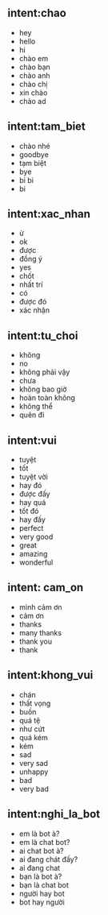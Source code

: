## intent:chao
- hey
- hello
- hi
- chào em
- chào bạn
- chào anh
- chào chị
- xin chào
- chào ad

## intent:tam_biet
- chào nhé
- goodbye
- tạm biệt
- bye
- bi bi
- bi

## intent:xac_nhan
- ừ
- ok
- được
- đồng ý
- yes
- chốt
- nhất trí
- có
- được đó
- xác nhận

## intent:tu_choi
- không
- no
- không phải vậy
- chưa
- không bao giờ
- hoàn toàn không
- không thể
- quên đi

## intent:vui
- tuyệt
- tốt
- tuyệt vời
- hay đó
- được đấy
- hay quá
- tốt đó
- hay đấy
- perfect
- very good
- great
- amazing
- wonderful

## intent: cam_on
- mình cảm ơn
- cảm ơn
- thanks
- many thanks
- thank you
- thank

## intent:khong_vui
- chán
- thất vọng
- buồn
- quá tệ
- như cứt
- quá kém
- kém
- sad
- very sad
- unhappy
- bad
- very bad

## intent:nghi_la_bot
- em là bot à?
- em là chat bot?
- ai chat bot à?
- ai đang chát đấy?
- ai đang chat
- bạn là bot à?
- bạn là chat bot
- người hay bot
- bot hay người